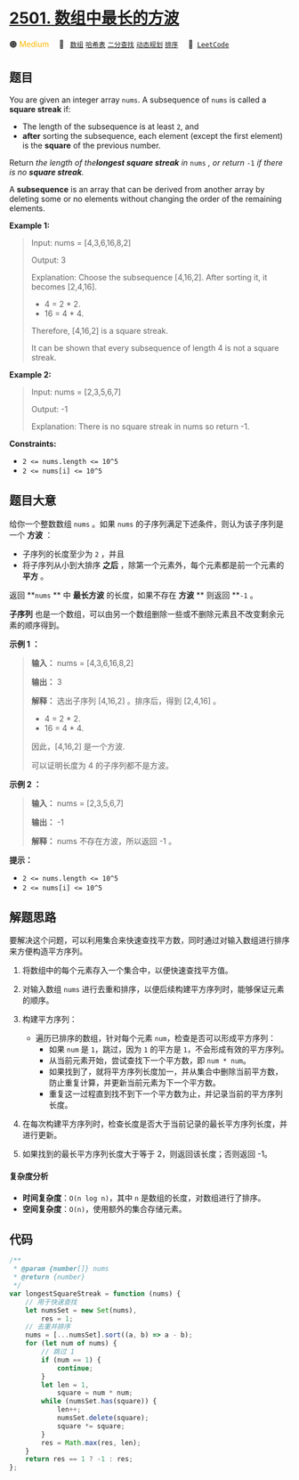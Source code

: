 # [2501. 数组中最长的方波](https://leetcode.com/problems/longest-square-streak-in-an-array)

🟠 <font color=#ffb800>Medium</font>&emsp; 🔖&ensp; [`数组`](/tag/array.md) [`哈希表`](/tag/hash-table.md) [`二分查找`](/tag/binary-search.md) [`动态规划`](/tag/dynamic-programming.md) [`排序`](/tag/sorting.md)&emsp; 🔗&ensp;[`LeetCode`](https://leetcode.com/problems/longest-square-streak-in-an-array)

## 题目

You are given an integer array `nums`. A subsequence of `nums` is called a
**square streak** if:

- The length of the subsequence is at least `2`, and
- **after** sorting the subsequence, each element (except the first element) is the **square** of the previous number.

Return _the length of the**longest square streak** in_ `nums` _, or return_ `-1` _if there is no **square streak**._

A **subsequence** is an array that can be derived from another array by
deleting some or no elements without changing the order of the remaining
elements.

**Example 1:**

> Input: nums = [4,3,6,16,8,2]
>
> Output: 3
>
> Explanation: Choose the subsequence [4,16,2]. After sorting it, it becomes [2,4,16].
>
> - 4 = 2 \* 2.
> - 16 = 4 \* 4.
>
> Therefore, [4,16,2] is a square streak.
>
> It can be shown that every subsequence of length 4 is not a square streak.

**Example 2:**

> Input: nums = [2,3,5,6,7]
>
> Output: -1
>
> Explanation: There is no square streak in nums so return -1.

**Constraints:**

- `2 <= nums.length <= 10^5`
- `2 <= nums[i] <= 10^5`

## 题目大意

给你一个整数数组 `nums` 。如果 `nums` 的子序列满足下述条件，则认为该子序列是一个 **方波** ：

- 子序列的长度至少为 `2` ，并且
- 将子序列从小到大排序 **之后** ，除第一个元素外，每个元素都是前一个元素的 **平方** 。

返回 **`nums` ** 中 **最长方波** 的长度，如果不存在 **方波** ** 则返回 **`-1` 。

**子序列** 也是一个数组，可以由另一个数组删除一些或不删除元素且不改变剩余元素的顺序得到。

**示例 1 ：**

> **输入：** nums = [4,3,6,16,8,2]
>
> **输出：** 3
>
> **解释：** 选出子序列 [4,16,2] 。排序后，得到 [2,4,16] 。
>
> - 4 = 2 \* 2.
> - 16 = 4 \* 4.
>
> 因此，[4,16,2] 是一个方波.
>
> 可以证明长度为 4 的子序列都不是方波。

**示例 2 ：**

> **输入：** nums = [2,3,5,6,7]
>
> **输出：** -1
>
> **解释：** nums 不存在方波，所以返回 -1 。

**提示：**

- `2 <= nums.length <= 10^5`
- `2 <= nums[i] <= 10^5`

## 解题思路

要解决这个问题，可以利用集合来快速查找平方数，同时通过对输入数组进行排序来方便构造平方序列。

1. 将数组中的每个元素存入一个集合中，以便快速查找平方值。
2. 对输入数组 `nums` 进行去重和排序，以便后续构建平方序列时，能够保证元素的顺序。
3. 构建平方序列：

   - 遍历已排序的数组，针对每个元素 `num`，检查是否可以形成平方序列：
     - 如果 `num` 是 `1`，跳过，因为 `1` 的平方是 `1`，不会形成有效的平方序列。
     - 从当前元素开始，尝试查找下一个平方数，即 `num * num`。
     - 如果找到了，就将平方序列长度加一，并从集合中删除当前平方数，防止重复计算，并更新当前元素为下一个平方数。
     - 重复这一过程直到找不到下一个平方数为止，并记录当前的平方序列长度。

4. 在每次构建平方序列时，检查长度是否大于当前记录的最长平方序列长度，并进行更新。

5. 如果找到的最长平方序列长度大于等于 2，则返回该长度；否则返回 -1。

#### 复杂度分析

- **时间复杂度**：`O(n log n)`，其中 `n` 是数组的长度，对数组进行了排序。
- **空间复杂度**：`O(n)`，使用额外的集合存储元素。

## 代码

```javascript
/**
 * @param {number[]} nums
 * @return {number}
 */
var longestSquareStreak = function (nums) {
	// 用于快速查找
	let numsSet = new Set(nums),
		res = 1;
	// 去重并排序
	nums = [...numsSet].sort((a, b) => a - b);
	for (let num of nums) {
		// 跳过 1
		if (num == 1) {
			continue;
		}
		let len = 1,
			square = num * num;
		while (numsSet.has(square)) {
			len++;
			numsSet.delete(square);
			square *= square;
		}
		res = Math.max(res, len);
	}
	return res == 1 ? -1 : res;
};
```
